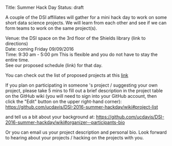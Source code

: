 Title: Summer Hack Day 
Status: draft

A couple of the DSI affiliates will gather for a mini hack day to work on 
some short data science projects.
We will learn from each other and see if we can form teams 
to work on the same project(s).

Venue: the DSI space on the 3rd floor of the Shields library (link to directions)   
Date: coming Friday 09/09/2016   
Time: 9:30 am - 5:00 pm This is flexible and you do not have to stay the entire time.     
See our proposed schedule (link) for that day.

You can check out the list of proposed projects at this [link](https://github.com/ucdavis/DSI-2016-summer-hackday/wiki#project-list)

If you plan on participating in someone 's project / suggesting your own project, 
please take 5 mins to fill out a brief description in the project table on the GitHub wiki
(you will need to sign into your GitHub account, then click the "Edit" button on the upper right-hand corner):
https://github.com/ucdavis/DSI-2016-summer-hackday/wiki#project-list

and tell us a bit about your background at:
https://github.com/ucdavis/DSI-2016-summer-hackday/wiki#organizer--participants-bio

Or you can email us your project description and personal bio.
Look forward to hearing about your projects / hacking on the projects with you.
